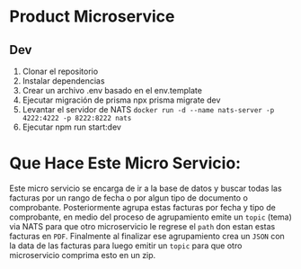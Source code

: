 # Product Microservice

## Dev
1. Clonar el repositorio
2. Instalar dependencias
3. Crear un archivo .env basado en el env.template
4. Ejecutar migración de prisma npx prisma migrate dev
5. Levantar el servidor de NATS
`docker run -d --name nats-server -p 4222:4222 -p 8222:8222 nats`
6. Ejecutar npm run start:dev


# Que Hace Este Micro Servicio:

Este micro servicio se encarga de ir a la base de datos y buscar todas las facturas por un rango de fecha o por algun tipo de documento o comprobante.
Posteriormente agrupa estas facturas por fecha y tipo de comprobante, en medio del proceso de agrupamiento emite un `topic` (tema) via NATS para que otro microservicio le regrese el `path` don estan estas facturas en `PDF`.
Finalmente al finalizar ese agrupamiento crea un `JSON` con la data de las facturas para luego emitir un `topic` para que otro microservicio comprima esto en un zip.